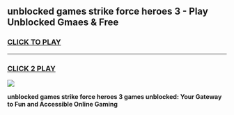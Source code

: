 
## unblocked games strike force heroes 3 - Play Unblocked Gmaes & Free
<h3>
<a href="https://news.freeplayer.one?title=unblocked_games_strike_force_heroes_3&ref=23F">CLICK TO PLAY</a></h3>
<hr>

<h3>
<a href="https://news.freeplayer.one?title=unblocked_games_strike_force_heroes_3&ref=23F">CLICK 2 PLAY</a>
  
</h3>

<a href="https://news.freeplayer.one?title=unblocked_games_strike_force_heroes_3&ref=23F/"><img src="https://clearcache.store/games.png"></a>


**unblocked games strike force heroes 3 games unblocked: Your Gateway to Fun and Accessible Online Gaming**
